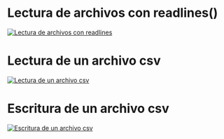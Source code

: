 # Lectura de archivos con readlines()
[![Lectura de archivos con readlines](http://img.youtube.com/vi/AJVBqEqOoS0/0.jpg)](http://www.youtube.com/watch?v=AJVBqEqOoS0)

# Lectura de un archivo csv
[![Lectura de un archivo csv](http://img.youtube.com/vi/tqyr5ikIKmg/0.jpg)](http://www.youtube.com/watch?v=tqyr5ikIKmg)

# Escritura de un archivo csv
[![Escritura de un archivo csv](http://img.youtube.com/vi/hMHj6QqG77U/0.jpg)](http://www.youtube.com/watch?v=hMHj6QqG77U)

